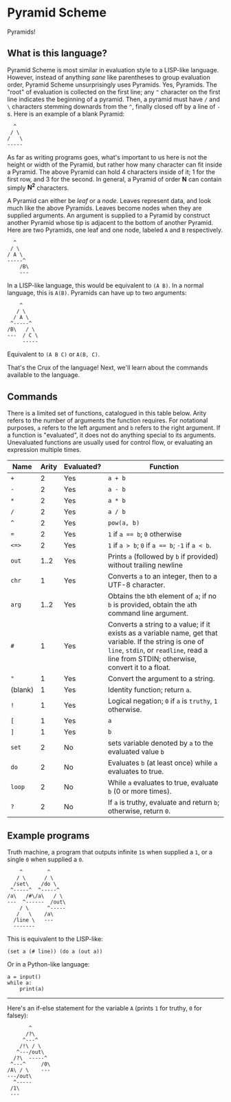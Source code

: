 # Pyramid Scheme

Pyramids!

## What is this language?

Pyramid Scheme is most similar in evaluation style to a LISP-like language. However, instead of anything _sane_ like parentheses to group evaluation order, Pyramid Scheme unsurprisingly uses Pyramids. Yes, Pyramids. The "root" of evaluation is collected on the first line; any `^` character on the first line indicates the beginning of a pyramid. Then, a pyramid must have `/` and `\` characters stemming downards from the `^`, finally closed off by a line of `-`s. Here is an example of a blank Pyramid:

```
  ^
 / \
/   \
-----
```

As far as writing programs goes, what's important to us here is not the height or width of the Pyramid, but rather how many character can fit inside a Pyramid. The above Pyramid can hold 4 characters inside of it; 1 for the first row, and 3 for the second. In general, a Pyramid of order **N** can contain simply **N<sup>2</sup>** characters.

A Pyramid can either be _leaf_ or a _node_. Leaves represent data, and look much like the above Pyramids. Leaves become nodes when they are supplied arguments. An argument is supplied to a Pyramid by construct another Pyramid whose tip is adjacent to the bottom of another Pyramid. Here are two Pyramids, one leaf and one node, labeled `A` and `B` respectively.

```
  ^
 / \
/ A \
-----^
    /B\
    ---
```

In a LISP-like language, this would be equivalent to `(A B)`. In a normal language, this is `A(B)`. Pyramids can have up to two arguments:

```
    ^
   / \
  / A \
 ^-----^
/B\   / \
---  / C \
     -----
```

Equivalent to `(A B C)` or `A(B, C)`.

That's the Crux of the language! Next, we'll learn about the commands available to the language.

## Commands

There is a limited set of functions, catalogued in this table below. Arity refers to the number of arguments the function requires. For notational purposes, `a` refers to the left argument and `b` refers to the right argument. If a function is "evaluated", it does not do anything special to its arguments. Unevaluated functions are usually used for control flow, or evaluating an expression multiple times.

| Name       | Arity | Evaluated? | Function |
| ---------- | ----- | ---------- | -------- |
| `+`        | 2     | Yes        | `a + b`  |
| `-`        | 2     | Yes        | `a - b`  |
| `*`        | 2     | Yes        | `a * b`  |
| `/`        | 2     | Yes        | `a / b`  |
| `^`        | 2     | Yes        | `pow(a, b)` |
| `=`        | 2     | Yes        | `1` if `a == b`; `0` otherwise |
| `<=>`      | 2     | Yes        | `1` if `a > b`; `0` if `a == b`; `-1` if `a < b`. |
| `out`      | 1..2  | Yes        | Prints `a` (followed by `b` if provided) without trailing newline |
| `chr`      | 1     | Yes        | Converts `a` to an integer, then to a UTF-8 character. |
| `arg`      | 1..2  | Yes        | Obtains the `b`th element of `a`; if no `b` is provided, obtain the `a`th command line argument. |
| `#`        | 1     | Yes        | Converts a string to a value; if it exists as a variable name, get that variable. If the string is one of `line`, `stdin`, or `readline`, read a line from STDIN; otherwise, convert it to a float. |
| `"`        | 1     | Yes        | Convert the argument to a string. |
| (blank)    | 1     | Yes        | Identity function; return `a`. |
| `!`        | 1     | Yes        | Logical negation; `0` if `a` is `truthy`, `1` otherwise. |
| `[`        | 1     | Yes        | `a` |
| `]`        | 1     | Yes        | `b` |
| `set`      | 2     | No         | sets variable denoted by `a` to the evaluated value `b` |
| `do`       | 2     | No         | Evaluates `b` (at least once) while `a` evaluates to true. |
| `loop`     | 2     | No         | While `a` evaluates to true, evaluate `b` (0 or more times). |
| `?`        | 2     | No         | If `a` is truthy, evaluate and return `b`; otherwise, return `0`. |


## Example programs

Truth machine, a program that outputs infinite `1`s when supplied a `1`, or a single `0` when supplied a `0`.

        ^        ^
       / \      / \
      /set\    /do \
     ^-----^  ^-----^
    /a\   /#\/a\   / \
    ---  ^------  /out\
        / \      ^-----
       /   \    /a\
      /line \   ---
      -------

This is equivalent to the LISP-like:

```
(set a (# line)) (do a (out a))
```

Or in a Python-like language:

```
a = input()
while a:
    print(a)
```

----

Here's an if-else statement for the variable `A` (prints `1` for truthy, `0` for falsey):

           ^
          /?\
         ^---^
        /!\ / \
       ^---/out\
      /?\  -----^
     ^---^     /0\
    /A\ / \    ---
    ---/out\
      ^-----
     /1\
     ---
